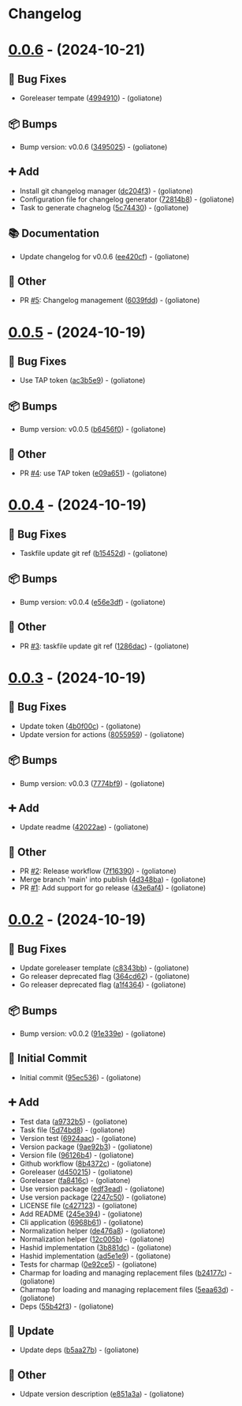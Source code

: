 # Changelog

# [0.0.6](https://github.com/goliatone/hashid/compare/v0.0.5...v0.0.6) - (2024-10-21)

## <!-- 1 -->🐛 Bug Fixes

- Goreleaser tempate ([4994910](https://github.com/goliatone/hashid/commit/4994910c7b2b28897625e354bee6c7938e40e07e))  - (goliatone)

## <!-- 13 -->📦 Bumps

- Bump version: v0.0.6 ([3495025](https://github.com/goliatone/hashid/commit/3495025e4ad07188ff08f4cfa3e37b90e9ecb618))  - (goliatone)

## <!-- 16 -->➕ Add

- Install git changelog manager ([dc204f3](https://github.com/goliatone/hashid/commit/dc204f367963626bd9f396d19c8fbb613ad3d87e))  - (goliatone)
- Configuration file for changelog generator ([72814b8](https://github.com/goliatone/hashid/commit/72814b81eb65101a030cc8b5f1909c19ed0e23c5))  - (goliatone)
- Task to generate chagnelog ([5c74430](https://github.com/goliatone/hashid/commit/5c7443012c5c39ca2786fd129c6c5293cdc982a5))  - (goliatone)

## <!-- 3 -->📚 Documentation

- Update changelog for v0.0.6 ([ee420cf](https://github.com/goliatone/hashid/commit/ee420cf3fdc111604df7fff4fe7f65118c39abf5))  - (goliatone)

## <!-- 30 -->📝 Other

- PR [#5](https://github.com/goliatone/hashid/pull/5): Changelog management ([6039fdd](https://github.com/goliatone/hashid/commit/6039fdd9a63657c7a318c68962d51a14c3cade2b))  - (goliatone)

# [0.0.5](https://github.com/goliatone/hashid/compare/v0.0.4...v0.0.5) - (2024-10-19)

## <!-- 1 -->🐛 Bug Fixes

- Use TAP token ([ac3b5e9](https://github.com/goliatone/hashid/commit/ac3b5e9297f5ba28625409b8a72431a478ce7947))  - (goliatone)

## <!-- 13 -->📦 Bumps

- Bump version: v0.0.5 ([b6456f0](https://github.com/goliatone/hashid/commit/b6456f0da14d3283885fa90da8f1067c7281bbf4))  - (goliatone)

## <!-- 30 -->📝 Other

- PR [#4](https://github.com/goliatone/hashid/pull/4): use TAP token ([e09a651](https://github.com/goliatone/hashid/commit/e09a6515e1dd560987f73a901d5e733c14dcb669))  - (goliatone)

# [0.0.4](https://github.com/goliatone/hashid/compare/v0.0.3...v0.0.4) - (2024-10-19)

## <!-- 1 -->🐛 Bug Fixes

- Taskfile update git ref ([b15452d](https://github.com/goliatone/hashid/commit/b15452d2158d70ebcb0d0b62b8435a7fc6d1a100))  - (goliatone)

## <!-- 13 -->📦 Bumps

- Bump version: v0.0.4 ([e56e3df](https://github.com/goliatone/hashid/commit/e56e3dfe36211ad5769a5e24d905f5ce730717b7))  - (goliatone)

## <!-- 30 -->📝 Other

- PR [#3](https://github.com/goliatone/hashid/pull/3): taskfile update git ref ([1286dac](https://github.com/goliatone/hashid/commit/1286daca32d8f75a2d5992f534c06bd1ff8fb004))  - (goliatone)

# [0.0.3](https://github.com/goliatone/hashid/compare/v0.0.2...v0.0.3) - (2024-10-19)

## <!-- 1 -->🐛 Bug Fixes

- Update token ([4b0f00c](https://github.com/goliatone/hashid/commit/4b0f00c2538cbc788b2ed7df076307d69f371327))  - (goliatone)
- Update version for actions ([8055959](https://github.com/goliatone/hashid/commit/8055959e312526bd60d98e94bee1c57491f24a3c))  - (goliatone)

## <!-- 13 -->📦 Bumps

- Bump version: v0.0.3 ([7774bf9](https://github.com/goliatone/hashid/commit/7774bf9cfd2e6497b71a550f11e6f5e8a1cd3b4a))  - (goliatone)

## <!-- 16 -->➕ Add

- Update readme ([42022ae](https://github.com/goliatone/hashid/commit/42022ae8625c4b3a725501672f8311ffbbfe6673))  - (goliatone)

## <!-- 30 -->📝 Other

- PR [#2](https://github.com/goliatone/hashid/pull/2): Release workflow ([7f16390](https://github.com/goliatone/hashid/commit/7f16390fd2e8a8165d68b109debb530c51c0e4aa))  - (goliatone)
- Merge branch 'main' into publish ([4d348ba](https://github.com/goliatone/hashid/commit/4d348babfe835aac2ccdf0d075ff8ba246d5e31a))  - (goliatone)
- PR [#1](https://github.com/goliatone/hashid/pull/1): Add support for go release ([43e6af4](https://github.com/goliatone/hashid/commit/43e6af4263561f856451105544255e94fe98d53f))  - (goliatone)

# [0.0.2](https://github.com/goliatone/hashid/tree/v0.0.2) - (2024-10-19)

## <!-- 1 -->🐛 Bug Fixes

- Update goreleaser template ([c8343bb](https://github.com/goliatone/hashid/commit/c8343bb2c4a0c2afbf0704e9f476c78254aedb39))  - (goliatone)
- Go releaser deprecated flag ([364cd62](https://github.com/goliatone/hashid/commit/364cd620c5694c08047d4b3f3eb6ad509ccc7ad6))  - (goliatone)
- Go releaser deprecated flag ([a1f4364](https://github.com/goliatone/hashid/commit/a1f4364ed68863600ff94c04d7b2aff430f9f4a9))  - (goliatone)

## <!-- 13 -->📦 Bumps

- Bump version: v0.0.2 ([91e339e](https://github.com/goliatone/hashid/commit/91e339ea3ea77d937ba5daa017b47670624262b3))  - (goliatone)

## <!-- 14 -->🎉 Initial Commit

- Initial commit ([95ec536](https://github.com/goliatone/hashid/commit/95ec536f14f1709a7578139c667724a9acc82bcd))  - (goliatone)

## <!-- 16 -->➕ Add

- Test data ([a9732b5](https://github.com/goliatone/hashid/commit/a9732b5823d1107ed1b5c99df1d06fcbd36fbb74))  - (goliatone)
- Task file ([5d74bd8](https://github.com/goliatone/hashid/commit/5d74bd8bfd4b0e54588320aea18521436528c4ae))  - (goliatone)
- Version test ([6924aac](https://github.com/goliatone/hashid/commit/6924aacf9286ddc8fa9ff4c639e5f9fe98f86fcd))  - (goliatone)
- Version package ([9ae92b3](https://github.com/goliatone/hashid/commit/9ae92b384895797a5b291349eb64434d74a96b81))  - (goliatone)
- Version file ([96126b4](https://github.com/goliatone/hashid/commit/96126b49ceb1d1a2029d17515d8e65c315b3e75c))  - (goliatone)
- Github workflow ([8b4372c](https://github.com/goliatone/hashid/commit/8b4372cce530baffa00839d610c6bedcc2c0f085))  - (goliatone)
- Goreleaser ([d450215](https://github.com/goliatone/hashid/commit/d450215e6a58bc891e91029f18911a084a3f754d))  - (goliatone)
- Goreleaser ([fa8416c](https://github.com/goliatone/hashid/commit/fa8416c1cea2b2837acd477c2846afcb79bb8a0b))  - (goliatone)
- Use version package ([edf3ead](https://github.com/goliatone/hashid/commit/edf3eada9c29dff02544ebf435a576eaedf53439))  - (goliatone)
- Use version package ([2247c50](https://github.com/goliatone/hashid/commit/2247c50bdcd9abbe419b545ab438991b3e385c93))  - (goliatone)
- LICENSE file ([c427123](https://github.com/goliatone/hashid/commit/c42712312f592ec58e9fcb6781ff20063f630b3e))  - (goliatone)
- Add README ([245e394](https://github.com/goliatone/hashid/commit/245e394bf6a381285a1ee4dab0e19e133898f227))  - (goliatone)
- Cli application ([6968b61](https://github.com/goliatone/hashid/commit/6968b61b4f4b47612917c91d55ae65d0eaf35934))  - (goliatone)
- Normalization helper ([de476a8](https://github.com/goliatone/hashid/commit/de476a8f8eedf513019c435f5e69674e65e9c842))  - (goliatone)
- Normalization helper ([12c005b](https://github.com/goliatone/hashid/commit/12c005bb6fba851c5b3a0fec87491828e8120145))  - (goliatone)
- Hashid implementation ([3b881dc](https://github.com/goliatone/hashid/commit/3b881dcde059cbf104c255305d7a6c4b7ef570a7))  - (goliatone)
- Hashid implementation ([ad5e1e9](https://github.com/goliatone/hashid/commit/ad5e1e9ca825d22a4b24d0fcbf35aede2a690b4d))  - (goliatone)
- Tests for charmap ([0e92ce5](https://github.com/goliatone/hashid/commit/0e92ce579e97a7a23bf5aefa403fefe865fd3d72))  - (goliatone)
- Charmap for loading and managing replacement files ([b24177c](https://github.com/goliatone/hashid/commit/b24177c7dd08445079fc61ac797c1947c027b8e1))  - (goliatone)
- Charmap for loading and managing replacement files ([5eaa63d](https://github.com/goliatone/hashid/commit/5eaa63d160f3a12f71000207ced1caa6497b91dc))  - (goliatone)
- Deps ([55b42f3](https://github.com/goliatone/hashid/commit/55b42f3fe4ccd8aceec89b38ec17a116aedb4903))  - (goliatone)

## <!-- 26 -->🔄 Update

- Update deps ([b5aa27b](https://github.com/goliatone/hashid/commit/b5aa27bdb4ebb66ac8b2e887b2a77d0c505a01f3))  - (goliatone)

## <!-- 30 -->📝 Other

- Udpate version description ([e851a3a](https://github.com/goliatone/hashid/commit/e851a3ab4c18fc55e362993a8279763b12b39884))  - (goliatone)

<!-- generated by git-cliff -->
